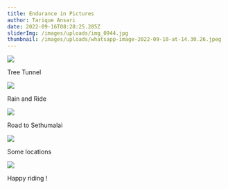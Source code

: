 ```yaml
---
title: Endurance in Pictures
author: Tarique Ansari
date: 2022-09-16T08:28:25.285Z
sliderImg: /images/uploads/img_0944.jpg
thumbnail: /images/uploads/whatsapp-image-2022-09-10-at-14.30.26.jpeg
---
```



![](/images/uploads/img_0937.jpg)

T﻿ree Tunnel

![](/images/uploads/img_0892.jpg)

R﻿ain and Ride

![](/images/uploads/img_0945.jpg)

R﻿oad to Sethumalai

![](/images/uploads/screenshot-2022-09-12-at-5.17.30-pm.png)

S﻿ome locations

![](/images/uploads/whatsapp-image-2022-09-10-at-14.30.25.jpeg)

H﻿appy riding !